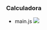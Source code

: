### Calculadora
- main.js 
            <img src="https://cdn.jsdelivr.net/gh/devicons/devicon@latest/icons/javascript/javascript-original.svg" />
          

